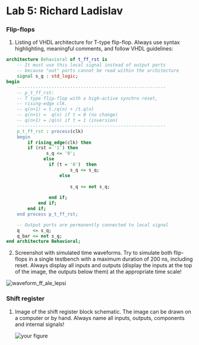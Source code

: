 # Lab 5: Richard Ladislav

### Flip-flops

1. Listing of VHDL architecture for T-type flip-flop. Always use syntax highlighting, meaningful comments, and follow VHDL guidelines:

```vhdl
architecture Behavioral of t_ff_rst is
    -- It must use this local signal instead of output ports
    -- because "out" ports cannot be read within the architecture
    signal s_q : std_logic;
begin
    --------------------------------------------------------
    -- p_t_ff_rst:
    -- T type flip-flop with a high-active synchro reset,
    -- rising-edge clk.
    -- q(n+1) = t./q(n) + /t.q(n)
    -- q(n+1) =  q(n) if t = 0 (no change)
    -- q(n+1) = /q(n) if t = 1 (inversion)
    --------------------------------------------------------
    p_t_ff_rst : process(clk)
    begin
        if rising_edge(clk) then
        if (rst = '1') then
               s_q <= '0';
              else
                if (t = '0')  then 
                        s_q <= s_q;
                    else
        
                        s_q <= not s_q;
                    
                end if;
            end if;
        end if;     
    end process p_t_ff_rst;

    -- Output ports are permanently connected to local signal
    q     <= s_q;
    q_bar <= not s_q;
end architecture Behavioral;
```

2. Screenshot with simulated time waveforms. Try to simulate both flip-flops in a single testbench with a maximum duration of 200 ns, including reset. Always display all inputs and outputs (display the inputs at the top of the image, the outputs below them) at the appropriate time scale!

 
![waveform_ff_ale_lepsi](https://user-images.githubusercontent.com/99683944/158388423-91a1dbcd-ddb4-4ba3-b4bb-115251133c8b.png)


### Shift register

1. Image of the shift register block schematic. The image can be drawn on a computer or by hand. Always name all inputs, outputs, components and internal signals!

   ![your figure]()
